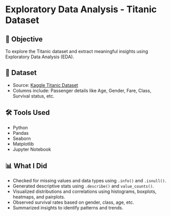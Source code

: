# Exploratory Data Analysis - Titanic Dataset

## 📌 Objective
To explore the Titanic dataset and extract meaningful insights using Exploratory Data Analysis (EDA).

## 📁 Dataset
- Source: [Kaggle Titanic Dataset](https://www.kaggle.com/c/titanic/data?select=train.csv)
- Columns include: Passenger details like Age, Gender, Fare, Class, Survival status, etc.

## 🛠 Tools Used
- Python
- Pandas
- Seaborn
- Matplotlib
- Jupyter Notebook

## 📊 What I Did
- Checked for missing values and data types using `.info()` and `.isnull()`.
- Generated descriptive stats using `.describe()` and `value_counts()`.
- Visualized distributions and correlations using histograms, boxplots, heatmaps, and pairplots.
- Observed survival rates based on gender, class, age, etc.
- Summarized insights to identify patterns and trends.




